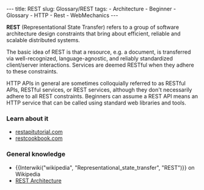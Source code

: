 --- title: REST slug: Glossary/REST tags: - Architecture - Beginner - Glossary - HTTP - Rest - WebMechanics ---

**REST** (Representational State Transfer) refers to a group of software architecture design constraints that bring about efficient, reliable and scalable distributed systems.

The basic idea of REST is that a resource, e.g. a document, is transferred via well-recognized, language-agnostic, and reliably standardized client/server interactions. Services are deemed RESTful when they adhere to these constraints.

HTTP APIs in general are sometimes colloquially referred to as RESTful APIs, RESTful services, or REST services, although they don't necessarily adhere to all REST constraints. Beginners can assume a REST API means an HTTP service that can be called using standard web libraries and tools.

### Learn about it

- [restapitutorial.com](https://www.restapitutorial.com/)
- [restcookbook.com](https://restcookbook.com/)

### General knowledge

- {{Interwiki("wikipedia", "Representational\_state\_transfer", "REST")}} on Wikipedia
- [REST Architecture](https://www.service-architecture.com/articles/web-services/representational_state_transfer_rest.html)
